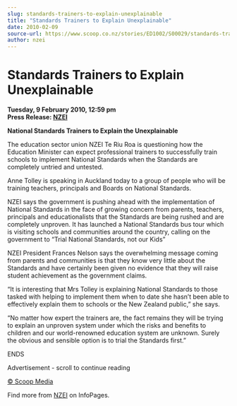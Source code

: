 ```yaml
---
slug: standards-trainers-to-explain-unexplainable
title: "Standards Trainers to Explain Unexplainable"
date: 2010-02-09
source-url: https://www.scoop.co.nz/stories/ED1002/S00029/standards-trainers-to-explain-unexplainable.htm
author: nzei
---
```

Standards Trainers to Explain Unexplainable
===========================================

**Tuesday, 9 February 2010, 12:59 pm**  
**Press Release: [NZEI](https://info.scoop.co.nz/NZEI)**

**National Standards Trainers to Explain the Unexplainable**

The education sector union NZEI Te Riu Roa is questioning how the Education Minister can expect professional trainers to successfully train schools to implement National Standards when the Standards are completely untried and untested.

Anne Tolley is speaking in Auckland today to a group of people who will be training teachers, principals and Boards on National Standards.

NZEI says the government is pushing ahead with the implementation of National Standards in the face of growing concern from parents, teachers, principals and educationalists that the Standards are being rushed and are completely unproven. It has launched a National Standards bus tour which is visiting schools and communities around the country, calling on the government to “Trial National Standards, not our Kids”

NZEI President Frances Nelson says the overwhelming message coming from parents and communities is that they know very little about the Standards and have certainly been given no evidence that they will raise student achievement as the government claims.

“It is interesting that Mrs Tolley is explaining National Standards to those tasked with helping to implement them when to date she hasn’t been able to effectively explain them to schools or the New Zealand public,” she says.

“No matter how expert the trainers are, the fact remains they will be trying to explain an unproven system under which the risks and benefits to children and our world-renowned education system are unknown. Surely the obvious and sensible option is to trial the Standards first.”

ENDS  

Advertisement - scroll to continue reading





[© Scoop Media](http://www.scoop.co.nz/about/terms.html)

Find more from [NZEI](https://info.scoop.co.nz/NZEI) on InfoPages.